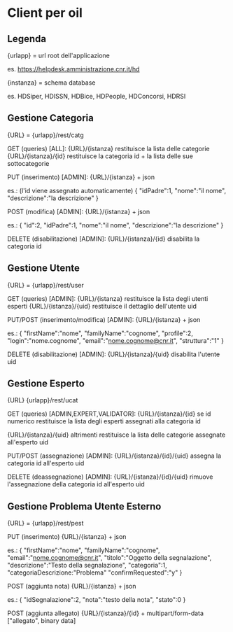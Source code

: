 Client per oil
==============

Legenda
---
{urlapp} = url root dell'applicazione

es. https://helpdesk.amministrazione.cnr.it/hd

{instanza} = schema database

es. HDSiper, HDISSN, HDBice, HDPeople, HDConcorsi, HDRSI


Gestione Categoria
---

{URL} = {urlapp}/rest/catg

GET (queries) [ALL]:
{URL}/{istanza} restituisce la lista delle categorie
{URL}/{istanza}/{id} restituisce la categoria id + la lista delle sue sottocategorie

PUT (inserimento) [ADMIN]:
{URL}/{istanza} + json

es.: (l'id viene assegnato automaticamente) 
{
"idPadre":1,
"nome":"il nome",
"descrizione":"la descrizione"
}

POST (modifica) [ADMIN]:
{URL}/{istanza} + json

es.: 
{
"id":2,
"idPadre":1,
"nome":"il nome",
"descrizione":"la descrizione"
}

DELETE (disabilitazione) [ADMIN]:
{URL}/{istanza}/{id} disabilita la categoria id


Gestione Utente
---

{URL} = {urlapp}/rest/user

GET (queries) [ADMIN]:
{URL}/{istanza} restituisce la lista degli utenti esperti
{URL}/{istanza}/{uid} restituisce il dettaglio dell'utente uid

PUT/POST (inserimento/modifica) [ADMIN]:
{URL}/{istanza} + json

es.: 
{
"firstName":"nome",
"familyName":"cognome",
"profile":2,
"login":"nome.cognome",
"email":"nome.cognome@cnr.it",
"struttura":"1"
}

DELETE (disabilitazione) [ADMIN]:
{URL}/{istanza}/{uid} disabilita l'utente uid


Gestione Esperto
---

{URL} {urlapp}/rest/ucat

GET (queries) [ADMIN,EXPERT,VALIDATOR]:
{URL}/{istanza}/{id}  se id numerico restituisce la lista degli esperti assegnati alla categoria id

{URL}/{istanza}/{uid} altrimenti restituisce la lista delle categorie assegnate all'esperto uid

PUT/POST (assegnazione) [ADMIN]:
{URL}/{istanza}/{id}/{uid} assegna la categoria id all'esperto uid

DELETE (deassegnazione) [ADMIN]:
{URL}/{istanza}/{id}/{uid} rimuove l'assegnazione della categoria id all'esperto uid


Gestione Problema Utente Esterno
---

{URL} = {urlapp}/rest/pest

PUT (inserimento)
{URL}/{istanza} + json

es.: 
{
"firstName":"nome",
"familyName":"cognome",
"email":"nome.cognome@cnr.it",
"titolo":"Oggetto della segnalazione",
"descrizione":"Testo della segnalazione",
"categoria":1,
"categoriaDescrizione:"Problema"
"confirmRequested":"y"
}

POST (aggiunta nota)
{URL}/{istanza} + json

es.: 
{
"idSegnalazione":2,
"nota":"testo della nota",
"stato":0
}

POST (aggiunta allegato)
{URL}/{istanza}/{id} + multipart/form-data ["allegato", binary data]

